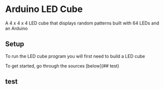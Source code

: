 # Arduino LED Cube
A 4 x 4 x 4 LED cube that displays random patterns built with 64 LEDs and an Arduino

## Setup
To run the LED cube program you will first need to build a LED cube

To get started, go through the sources [below](## test)





























































## test

